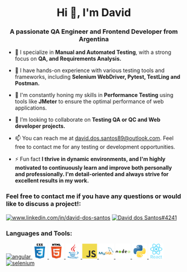 <div style="background-image: url('[https://blog.educacionit.com/wp-content/uploads/2019/05/testing-qa-educacionit.jpg](https://creodigitalgroup.com/images/Testing&QA.jpg)'); background-repeat: no-repeat; background-size: cover; padding: 20px;">
<h1 align="center">Hi 👋, I'm David</h1>
<h3 align="center">A passionate QA Engineer and Frontend Developer from Argentina</h3>

- 🌱  I specialize in **Manual and Automated Testing**, with a strong focus on **QA, and Requirements Analysis.**

- 🔧 I have hands-on experience with various testing tools and frameworks, including **Selenium WebDriver, Pytest, TestLing and Postman.**

- 🚀 I'm constantly honing my skills in **Performance Testing** using tools like **JMeter** to ensure the optimal performance of web applications.

- 👯 I’m looking to collaborate on **Testing QA or QC and Web developer projects.**

- 📫  You can reach me at david.dos.santos89@outlook.com. Feel free to contact me for any testing or development opportunities.

- ⚡ Fun fact **I thrive in dynamic environments, and I'm highly motivated to continuously learn and improve both personally and professionally. I'm detail-oriented and always strive for excellent results in my work.**

<h3 align="left">Feel free to contact me if you have any questions or would like to discuss a project!:</h3>
<p align="left">
<a href="https://linkedin.com/in/www.linkedin.com/in/david-dos-santos" target="blank"><img align="center" src="https://raw.githubusercontent.com/rahuldkjain/github-profile-readme-generator/master/src/images/icons/Social/linked-in-alt.svg" alt="www.linkedin.com/in/david-dos-santos" height="30" width="40"/></a>
<a href="https://discord.gg/David dos Santos#4241" target="blank"><img align="center" src="https://raw.githubusercontent.com/rahuldkjain/github-profile-readme-generator/master/src/images/icons/Social/discord.svg" alt="David dos Santos#4241" height="30" width="40" /></a>
</p>

<h3 align="left">Languages and Tools:</h3>
<p align="left"> <a href="https://angular.io" target="_blank" rel="noreferrer"> <img src="https://angular.io/assets/images/logos/angular/angular.svg" alt="angular" width="40" height="40"/> </a> <a href="https://www.w3schools.com/css/" target="_blank" rel="noreferrer"> <img src="https://raw.githubusercontent.com/devicons/devicon/master/icons/css3/css3-original-wordmark.svg" alt="css3" width="40" height="40"/> </a> <a href="https://www.w3.org/html/" target="_blank" rel="noreferrer"> <img src="https://raw.githubusercontent.com/devicons/devicon/master/icons/html5/html5-original-wordmark.svg" alt="html5" width="40" height="40"/> </a> <a href="https://www.java.com" target="_blank" rel="noreferrer"> <img src="https://raw.githubusercontent.com/devicons/devicon/master/icons/java/java-original.svg" alt="java" width="40" height="40"/> </a> <a href="https://developer.mozilla.org/en-US/docs/Web/JavaScript" target="_blank" rel="noreferrer"> <img src="https://raw.githubusercontent.com/devicons/devicon/master/icons/javascript/javascript-original.svg" alt="javascript" width="40" height="40"/> </a> <a href="https://www.mysql.com/" target="_blank" rel="noreferrer"> <img src="https://raw.githubusercontent.com/devicons/devicon/master/icons/mysql/mysql-original-wordmark.svg" alt="mysql" width="40" height="40"/> </a> <a href="https://nodejs.org" target="_blank" rel="noreferrer"> <img src="https://raw.githubusercontent.com/devicons/devicon/master/icons/nodejs/nodejs-original-wordmark.svg" alt="nodejs" width="40" height="40"/> </a> <a href="https://www.python.org" target="_blank" rel="noreferrer"> <img src="https://raw.githubusercontent.com/devicons/devicon/master/icons/python/python-original.svg" alt="python" width="40" height="40"/> </a> <a href="https://reactjs.org/" target="_blank" rel="noreferrer"> <img src="https://raw.githubusercontent.com/devicons/devicon/master/icons/react/react-original-wordmark.svg" alt="react" width="40" height="40"/> </a> <a href="https://www.selenium.dev" target="_blank" rel="noreferrer"> <img src="https://raw.githubusercontent.com/detain/svg-logos/780f25886640cef088af994181646db2f6b1a3f8/svg/selenium-logo.svg" alt="selenium" width="40" height="40"/> </a> </p>
</div>
